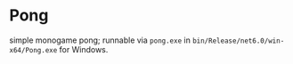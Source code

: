 # Pong
simple monogame pong; runnable via `pong.exe` in `bin/Release/net6.0/win-x64/Pong.exe` for Windows.
